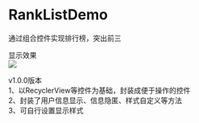 # RankListDemo
通过组合控件实现排行榜，突出前三

显示效果  
![](https://i.loli.net/2020/04/22/TR6eSPdG1CxzuXU.png)

v1.0.0版本  
1、以RecyclerView等控件为基础，封装成便于操作的控件  
2、封装了用户信息显示、信息隐匿、样式自定义等方法  
3、可自行设置显示样式 
